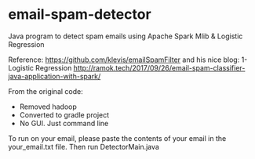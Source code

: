 # email-spam-detector
Java program to detect spam emails using Apache Spark Mlib & Logistic Regression

Reference: https://github.com/klevis/emailSpamFilter
and his nice blog: 1-Logistic Regression http://ramok.tech/2017/09/26/email-spam-classifier-java-application-with-spark/

From the original code:
- Removed hadoop
- Converted to gradle project
- No GUI. Just command line

To run on your email, please paste the contents of your email in the your_email.txt file.
Then run DetectorMain.java

